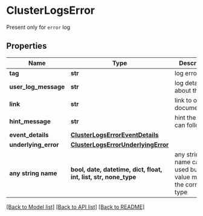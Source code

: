 # ClusterLogsError

Present only for `error` log

## Properties
Name | Type | Description | Notes
------------ | ------------- | ------------- | -------------
**tag** | **str** | log error tag | [optional] 
**user_log_message** | **str** | log details about the error | [optional] 
**link** | **str** | link to our documentation | [optional] 
**hint_message** | **str** | hint the user can follow | [optional] 
**event_details** | [**ClusterLogsErrorEventDetails**](ClusterLogsErrorEventDetails.md) |  | [optional] 
**underlying_error** | [**ClusterLogsErrorUnderlyingError**](ClusterLogsErrorUnderlyingError.md) |  | [optional] 
**any string name** | **bool, date, datetime, dict, float, int, list, str, none_type** | any string name can be used but the value must be the correct type | [optional]

[[Back to Model list]](../README.md#documentation-for-models) [[Back to API list]](../README.md#documentation-for-api-endpoints) [[Back to README]](../README.md)



